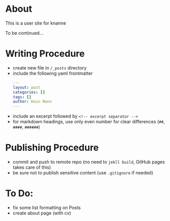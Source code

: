 # About
This is a user site for knanne

To be continued...

# Writing Procedure
  - create new file in `/_posts` directory
  - include the following yaml frontmatter
    ```yaml
    ---
    layout: post
    categories: []
    tags: []
    author: Kain Nann
    ---
    ```
  - include an excerpt followed by `<!-- excerpt separator -->`
  - for markdown headings, use only even number for clear differences (`##`, `####`, `######`)

# Publishing Procedure
  - commit and push to remote repo (no need to `jekll build`, GitHub pages takes care of this)
  - be sure not to publish sensitive content (use `.gitignore` if needed)

# To Do:
  - fix some list formatting on Posts
  - create about page (with cv)
